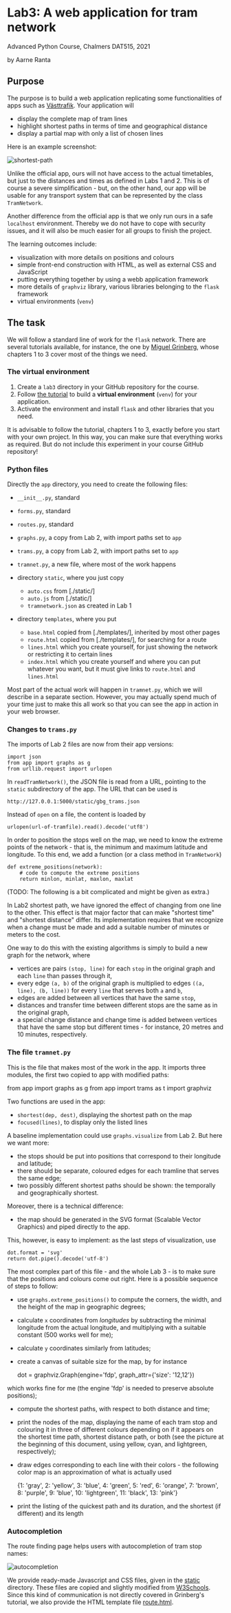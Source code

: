 # Lab3: A web application for tram network

Advanced Python Course, Chalmers DAT515, 2021

by Aarne Ranta


## Purpose

The purpose is to build a web application replicating some functionalities of apps such as [Västtrafik](https://www.vasttrafik.se/reseplanering/reseplaneraren/).
Your application will

- display the complete map of tram lines
- highlight shortest paths in terms of time and geographical distance
- display a partial map with only a list of chosen lines

Here is an example screenshot:

![shortest-path](../images/app-shortest.png)

Unlike the official app, ours will not have access to the actual timetables, but just to the distances and times as defined in Labs 1 and 2.
This is of course a severe simplification - but, on the other hand, our app will be usable for any transport system that can be represented by the class `TramNetwork`.

Another difference from the official app is that we only run ours in a safe `localhost` environment.
Thereby we do not have to cope with security issues, and it will also be much easier for all groups to finish the project.

The learning outcomes include:

- visualization with more details on positions and colours
- simple front-end construction with HTML, as well as external CSS and JavaScript
- putting everything together by using a webb application framework
- more details of `graphviz` library, various libraries belonging to the `flask` framework
- virtual environments (`venv`)


## The task

We will follow a standard line of work for the `flask` network.
There are several tutorials available, for instance, the one by [Miguel Grinberg](https://blog.miguelgrinberg.com/post/the-flask-mega-tutorial-part-i-hello-world), whose chapters 1 to 3 cover most of the things we need.


### The virtual environment

1. Create a `lab3` directory in your GitHub repository for the course.
2. Follow [the tutorial](https://blog.miguelgrinberg.com/post/the-flask-mega-tutorial-part-i-hello-world) to build a **virtual environment** (`venv`) for your application.
3. Activate the environment and install `flask` and other libraries that you need.

It is advisable to follow the tutorial, chapters 1 to 3, exactly before you start with your own project.
In this way, you can make sure that everything works as required.
But do not include this experiment in your course GitHub repository!


### Python files

Directly the `app` directory, you need to create the following files:

- `__init__.py`, standard
- `forms.py`, standard
- `routes.py`, standard
- `graphs.py`, a copy from Lab 2, with import paths set to `app` 
- `trams.py`, a copy from Lab 2, with import paths set to `app` 
- `tramnet.py`, a new file, where most of the work happens
- directory `static`, where you just copy
  - `auto.css` from [./static/]
  - `auto.js` from [./static/]
  - `tramnetwork.json` as created in Lab 1

- directory `templates`, where you put
  - `base.html` copied from [./templates/], inherited by most other pages
  - `route.html` copied from [./templates/], for searching for a route
  - `lines.html` which you create yourself, for just showing the network or restricting it to certain lines
  - `index.html` which you create yourself and where you can put whatever you want, but it must give links to `route.html` and `lines.html` 

Most part of the actual work will happen in ``tramnet.py``, which we will describe in a separate section.
However, you may actually spend much of your time just to make this all work so that you can see the app in action in your web browser.


### Changes to `trams.py`

The imports of Lab 2 files are now from their app versions:

    import json
    from app import graphs as g
    from urllib.request import urlopen

In `readTramNetwork()`, the JSON file is read from a URL, pointing to the `static` subdirectory of the app.
The URL that can be used is

    http://127.0.0.1:5000/static/gbg_trams.json

Instead of `open` on a file, the content is loaded by

    urlopen(url-of-tramfile).read().decode('utf8')

In order to position the stops well on the map, we need to know the extreme points of the network - that is, the minimum and maximum latitude and longitude.
To this end, we add a function (or a class method in `TramNetwork`)

    def extreme_positions(network):
        # code to compute the extreme positions
        return minlon, minlat, maxlon, maxlat

(TODO: The following is a bit complicated and might be given as extra.)

In Lab2 shortest path, we have ignored the effect of changing from one line to the other.
This effect is that major factor that can make "shortest time" and "shortest distance" differ.
Its implementation requires that we recognize when a change must be made and add a suitable number of minutes or meters to the cost.

One way to do this with the existing algorithms is simply to build a new graph for the network, where

- vertices are pairs `(stop, line)` for each `stop` in the original graph and each `line` than passes through it,
- every edge `(a, b)` of the original graph is multiplied to edges `((a, line), (b, line))` for every `line` that serves both `a` and `b`,
- edges are added between all vertices that have the same `stop`,
- distances and transfer time between different stops are the same as in the original graph,
- a special change distance and change time is added between vertices that have the same stop but different times - for instance, 20 metres and 10 minutes, respectively.


### The file `tramnet.py`

This is the file that makes most of the work in the app.
It imports three modules, the first two copied to app with modified paths:

   from app import graphs as g
   from app import trams as t
   import graphviz

Two functions are used in the app:

- `shortest(dep, dest)`, displaying the shortest path on the map
- `focused(lines)`, to display only the listed lines

A baseline implementation could use `graphs.visualize` from Lab 2.
But here we want more:

- the stops should be put into positions that correspond to their longitude and latitude;
- there should be separate, coloured edges for each tramline that serves the same edge;
- two possibly different shortest paths should be shown: the temporally and geographically shortest.

Moreover, there is a technical difference:

- the map should be generated in the SVG format (Scalable Vector Graphics) and piped directly to the app.

This, however, is easy to implement: as the last steps of visualization, use

    dot.format = 'svg'
    return dot.pipe().decode('utf-8')

The most complex part of this file - and the whole Lab 3 - is to make sure that the positions and colours come out right.
Here is a possible sequence of steps to follow:

- use `graphs.extreme_positions()` to compute the corners, the width, and the height of the map in geographic degrees;
- calculate `x` coordinates from *longitudes* by subtracting the minimal longitude from the actual longitude, and multiplying with a suitable constant (500 works well for me);
- calculate `y` coordinates similarly from latitudes;
- create a canvas of suitable size for the map, by for instance

    dot = graphviz.Graph(engine='fdp', graph_attr={'size': '12,12'})

which works fine for me (the engine 'fdp' is needed to preserve absolute positions);
- compute the shortest paths, with respect to both distance and time;
- print the nodes of the map, displaying the name of each tram stop and colouring it in three of different colours depending on if it appears on the shortest time path, shortest distance path, or both (see the picture at the beginning of this document, using yellow, cyan, and lightgreen, respectively);
- draw edges corresponding to each line with their colors - the following color map is an approximation of what is actually used

    {1: 'gray', 2: 'yellow', 3: 'blue', 4: 'green', 5: 'red',
     6: 'orange', 7: 'brown', 8: 'purple', 9: 'blue',
     10: 'lightgreen', 11: 'black', 13: 'pink'}

- print the listing of the quickest path and its duration, and the shortest (if different) and its length



### Autocompletion

The route finding page helps users with autocompletion of tram stop names:

![autocompletion](../images/find-auto.png)

We provide ready-made Javascript and CSS files, given in the [static](./static) directory.
These files are copied and slightly modified from [W3Schools](https://www.w3schools.com/howto/howto_js_autocomplete.asp).
Since this kind of communication is not directly covered in Grinberg's tutorial, we also provide the HTML template file [route.html](./templates/route.html).


